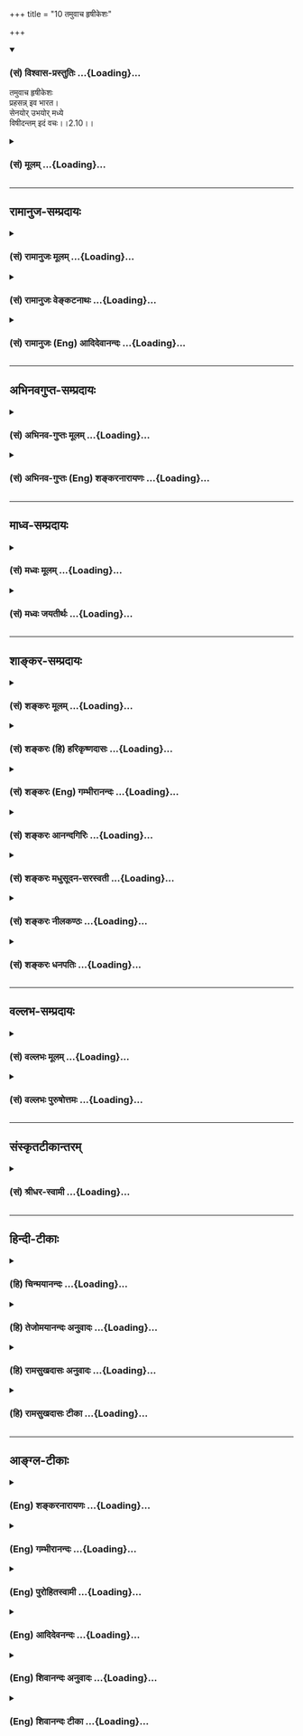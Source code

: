 +++
title = "10 तमुवाच हृषीकेशः"

+++
<div class="js_include" newlevelforh1="3" title="(सं) विश्वास-प्रस्तुतिः" unfilled url="/purANam/mahAbhAratam/06-bhIShma-parva/02-bhagavad-gItA-parva/saMskRtam/vishvAsa-prastutiH/02_sAnkhya-yogaH_sarva-/10_tamuvAcha_hRShIke.md">
<details open><summary><h3>(सं) विश्वास-प्रस्तुतिः ...{Loading}...</h3></summary>

तमुवाच हृषीकेशः  
प्रहसन्न् इव भारत।  
सेनयोर् उभयोर् मध्ये  
विषीदन्तम् इदं वचः।।2.10।।
</details>
</div>
<div class="js_include collapsed" newlevelforh1="3" title="(सं) मूलम्" unfilled url="/purANam/mahAbhAratam/06-bhIShma-parva/02-bhagavad-gItA-parva/saMskRtam/mUlam/02_sAnkhya-yogaH_sarva-/10_tamuvAcha_hRShIke.md">
<details><summary><h3>(सं) मूलम् ...{Loading}...</h3></summary>

तमुवाच हृषीकेशः प्रहसन्निव भारत।  
सेनयोरुभयोर्मध्ये विषीदन्तमिदं वचः।।2.10।।
</details>
</div>


_________________
## रामानुज-सम्प्रदायः
<div class="js_include collapsed" newlevelforh1="3" title="(सं) रामानुजः मूलम्" unfilled url="/purANam/mahAbhAratam/06-bhIShma-parva/02-bhagavad-gItA-parva/saMskRtam/rAmAnujaH/mUlam/02_sAnkhya-yogaH_sarva-/10_tamuvAcha_hRShIke.md">
<details><summary><h3>(सं) रामानुजः मूलम् ...{Loading}...</h3></summary>

।।2.10।। संजय उवाच एवं अस्थाने समुपस्थितस्नेहकारुण्याभ्याम् अप्रकृतिं गतं
क्षत्रियाणां युद्धं परमं धर्मम् अपि अधर्मं मन्वानं धर्मबुभुत्सया च
शरणागतं पार्थम् उद्दिश्य आत्मयाथात्म्यज्ञानेन युद्धस्य फलाभिसन्धिरहितस्य
स्वधर्मस्य आत्मयाथार्थ्यप्राप्त्युपायताज्ञानेन च विना अस्य मोहो न
शाम्यति इति मत्वा भगवता परमपुरुषेण अध्यात्मशास्त्रावतरणं कृतम्।
तदुक्तम्अस्थाने स्नेहकारुण्यधर्माधर्मधियाकुलम्। पार्थं प्रपन्नमुद्दिश्य
शास्त्रावतरणं कृतम्।। (गीतार्थसंग्रह 5) इति।।  
तम् एवं देहात्मनोः याथात्म्यज्ञाननिमित्तशोकाविष्टं
देहातिरिक्तात्मज्ञाननिमित्तिं च धर्मं भाषमाणं परस्परं विरुद्धगुणान्वितम्
उभयोः सेनयोः युद्धाय उद्युक्तयोः मध्ये अकस्मात् निरुद्योगं पार्थम्
आलोक्य परमपुरुषः प्रहसन् इव इदम् उवाच। परिहासवाक्यं वदन् इव
आत्मपरमात्मयाथात्म्यतत्प्राप्त्युपायभूतकर्मयोगज्ञानयोगभक्तियोगगोचरम्न
त्वेवाहं जातु नासम् (गीता 2।12) इत्यारभ्यअहं त्वा सर्वपापेभ्यो
मोक्षयिष्यामि मा शुचः। (गीता 18।66) इत्येतदन्तम् उवाच इत्यर्थः।  

</details>
</div>
<div class="js_include collapsed" newlevelforh1="3" title="(सं) रामानुजः वेङ्कटनाथः" unfilled url="/purANam/mahAbhAratam/06-bhIShma-parva/02-bhagavad-gItA-parva/saMskRtam/rAmAnujaH/venkaTanAthaH/02_sAnkhya-yogaH_sarva-/10_tamuvAcha_hRShIke.md">
<details><summary><h3>(सं) रामानुजः वेङ्कटनाथः ...{Loading}...</h3></summary>

  
  
।।2.10।। परिहासयोग्यत्वायतम् इति परामृष्टमाह एवमित्यादिना। उभयोः इत्यनेन
सूचितमुक्तंयुद्धायोद्युक्तयोरिति। एतेनोपदेशावसरलाभो व्यञ्जितः। सीदमानम्
इत्यनेन निरुद्योगत्वं फलितम्। युद्धविनिवृत्त्यनर्हावस्थाज्ञापकेनमध्ये
इत्यनेनाभिप्रेतमाह अकस्मादिति। अधर्मादिः पराजयादिर्वा युद्धनिवृत्तेः
सम्यग्घेतुरत्र नास्ति अहेतुकोपक्रान्तत्यागे तु परिहास्यत्वमिति भावः।
अत्र हृषीकेशत्वोक्तिफलितं वक्ष्यमाणशास्त्रप्रामाण्याद्युपयुक्तं वक्तुः
पुरुषस्य सर्ववैलक्षण्यंपरमपुरुष इति दर्शितम्। यद्यप्यसौ
हृषीकेशत्वात्पार्थस्य हृषीकादिकं सर्वं सङ्कल्पमात्रेण नियम्य
भूभारावतारणाय प्रेरयितुं शक्तः तथापि जगदुपकृतिमर्त्यतया
पार्थतदितरात्मसाधारणपुरुषार्थोपायशास्त्रोपदेशद्वारा प्रवर्तयतीति भावः।
यद्वा धीरमर्जुनं हृषीकेशतया स्वयं प्रक्षोभ्य प्रहसन्निव जगदुपकाराय
शास्त्रमुवाचेति सम्बन्धविशेषात् समनन्तरवाक्यपर्यालोचनया च
परिहासार्थत्वौचित्यात् प्रहासस्य पार्थकर्मकत्वमुक्तम्। यद्वा प्रपन्नस्य
दोषनिरीक्षणेन परिहासासम्भवं शिष्यं प्रत्यध्यात्मोपदेशे प्रहासमात्रं
दृष्टान्तानुपयोगं च अभिप्रेत्यपार्थशब्दः। अतःप्रहसन्निव इत्यनेन फलितं
सरसत्वं सुग्रहत्वं निखिलनिगमान्तगह्वरनिलीनस्य
महतोऽर्थजातस्यानायासभाषणम्इदंशब्दस्य वक्ष्यमाणसमस्तभगवद्वाक्यविषयत्वम्
इङ्गितेनापि विवक्षितसूचनं च दर्शयति परिहासेत्यादिना। अशोच्यान्
इतिश्लोकस्यापि उपदेशार्थावधानापादनार्थपरिहासच्छायतया
शास्त्रावतरणमात्रत्वेन साक्षाच्छास्त्रत्वाभावात्न त्वेवाहम् इत्यारभ्य
इत्युक्तम्। यद्वाऽत्रअशोच्यान् 2।11 इति श्लोकः प्रहसन्निवेत्यस्य विषयःन
त्वेवाहम् 2।12इत्यादिकमिदंशब्दार्थः। अत्रमां शुचः 16।5
इत्येतदन्तंभक्तियोगगोचरमिति निर्देशः सर्वसाधकस्यापि
चरमश्लोकोक्तप्रपदनस्य प्रकृतान्वयेन
भक्तिविरोधिनिवर्तकतयोदाहरिष्यमाणत्वात्।  
  
  
  

</details>
</div>
<div class="js_include collapsed" newlevelforh1="3" title="(सं) रामानुजः (Eng) आदिदेवानन्दः" unfilled url="/purANam/mahAbhAratam/06-bhIShma-parva/02-bhagavad-gItA-parva/saMskRtam/rAmAnujaH/english/AdidevAnandaH/02_sAnkhya-yogaH_sarva-/10_tamuvAcha_hRShIke.md">
<details><summary><h3>(सं) रामानुजः (Eng) आदिदेवानन्दः ...{Loading}...</h3></summary>

2.9 - 2.10 Sanjaya said Thus, the Lord, the Supreme Person, introduced
the Sastra regarding the self for the sake of Arjuna - whose natural
courage was lost due to love and compassion in a misplaced situation,
who thought war to be unrighteous even though it was the highest duty
for warriors (Ksatriyas), and who took refuge in Sri Krsna to know what
his right duty was -, thinking that Arjuna's delusion would not come to
an end except by the knowledge of the real nature of the self, and that
war was an ordained duty here which, when freed from attachment to
fruits, is a means for self-knowledge. Thus, has it been said by Sri
Yamunacarya: 'The introduction to the Sastra was begun for the sake of
Arjuna, whose mind was agitated by misplaced love and compassion and by
the delusion that righteousness was unrighteousness, and who took refuge
in Sri Krsna.' The Supreme Person spoke these words as if smiling, and
looking at Arjuna, who was thus overcome by grief resulting from
ignorance about the real nature of the body and the self, but was
nevertheless speaking about duty as if he had an understanding that the
self is distinct from the body, and while he (Arjuna), torn between
contradictory ideas, had suddenly become inactive standing between the
two armies that were getting ready to fight. Sri Krsna said, as if in
ridicule, to Arjuna the words beginning with, 'There never was a time
when I did not exist' (II. 12), and ending with 'I will release you from
all sins; grieve not!' (XVIII. 66) - which have for their contents the
real nature of the self, of the Supreme Self, and of the paths of work
(Karma), knowledge (Jnana) and devotion (Bhakti) which constitute the
means for attaining the highest spiritual fulfilment.

</details>
</div>


_________________
## अभिनवगुप्त-सम्प्रदायः
<div class="js_include collapsed" newlevelforh1="3" title="(सं) अभिनव-गुप्तः मूलम्" unfilled url="/purANam/mahAbhAratam/06-bhIShma-parva/02-bhagavad-gItA-parva/saMskRtam/abhinava-guptaH/mUlam/02_sAnkhya-yogaH_sarva-/10_tamuvAcha_hRShIke.md">
<details><summary><h3>(सं) अभिनव-गुप्तः मूलम् ...{Loading}...</h3></summary>

।।2.7 2.10।। कार्पण्येत्यादि। सेनयोरुभयोर्मध्ये इत्यादिनेदं सूचयति
संशयाविष्टोऽर्जुनो नैकपक्षेण ( नोऽनेक ) युद्धान्निवृत्तः यत एवमाह स्म
शाधि मा त्वां +++(S omits त्वाम्)+++ प्रपन्नम् इति। अतः उभयोरपि
ज्ञानाज्ञानयोर्मध्यगः श्रीभगवतानुशिष्यते।  

</details>
</div>
<div class="js_include collapsed" newlevelforh1="3" title="(सं) अभिनव-गुप्तः (Eng) शङ्करनारायणः" unfilled url="/purANam/mahAbhAratam/06-bhIShma-parva/02-bhagavad-gItA-parva/saMskRtam/abhinava-guptaH/english/shankaranArAyaNaH/02_sAnkhya-yogaH_sarva-/10_tamuvAcha_hRShIke.md">
<details><summary><h3>(सं) अभिनव-गुप्तः (Eng) शङ्करनारायणः ...{Loading}...</h3></summary>

2.7-10 Karpanya-etc. upto vacah. By the portion 'in between the two
armies' etc., \[the Sage\] indicates this : Beings possessed by doubt,
Arjuna had not abstained from the war totally; for, he says thus :
'Please teach me, who am taking refuge in you'. Therefore while he still
remains just in between both knowledge and ignorance, he is taught by
the glorious Bhagavat.

</details>
</div>


_________________
## माध्व-सम्प्रदायः
<div class="js_include collapsed" newlevelforh1="3" title="(सं) मध्वः मूलम्" unfilled url="/purANam/mahAbhAratam/06-bhIShma-parva/02-bhagavad-gItA-parva/saMskRtam/madhvaH/mUlam/02_sAnkhya-yogaH_sarva-/10_tamuvAcha_hRShIke.md">
<details><summary><h3>(सं) मध्वः मूलम् ...{Loading}...</h3></summary>

।।2.10।। Sri Madhvacharya did not comment on this sloka. The commentary
starts from 2.11.  

</details>
</div>
<div class="js_include collapsed" newlevelforh1="3" title="(सं) मध्वः जयतीर्थः" unfilled url="/purANam/mahAbhAratam/06-bhIShma-parva/02-bhagavad-gItA-parva/saMskRtam/madhvaH/jayatIrthaH/02_sAnkhya-yogaH_sarva-/10_tamuvAcha_hRShIke.md">
<details><summary><h3>(सं) मध्वः जयतीर्थः ...{Loading}...</h3></summary>

।।2.10।। Sri Jayatirtha did not comment on this sloka. The commentary
starts from 2.11.  

</details>
</div>


_________________
## शाङ्कर-सम्प्रदायः
<div class="js_include collapsed" newlevelforh1="3" title="(सं) शङ्करः मूलम्" unfilled url="/purANam/mahAbhAratam/06-bhIShma-parva/02-bhagavad-gItA-parva/saMskRtam/shankaraH/mUlam/02_sAnkhya-yogaH_sarva-/10_tamuvAcha_hRShIke.md">
<details><summary><h3>(सं) शङ्करः मूलम् ...{Loading}...</h3></summary>

।।2.10।।  
  
अत्र दृष्ट्वा तु पाण्डवानीकम् (गीता 1.2) इत्यारभ्य यावत् न योत्स्य इति
गोविन्दमुक्त्वा तूष्णीं बभूव ह (गीता 2.9) इत्येतदन्तः प्राणिनां
शोकमोहादिसंसारबीजभूतदोषोद्भवकारणप्रदर्शनार्थत्वेन व्याख्येयो ग्रन्थः।
तथाहि अर्जुनेन राज्यगुरुपुत्रमित्रसुहृत्स्वजनसंबन्धिबान्धवेषु अहमेषाम्
ममैते इत्येवंप्रत्ययनिमित्तस्नेहविच्छेदादिनिमित्तौ आत्मनः शोकमोहौ
प्रदर्शितौ कथं भीष्ममहं संख्ये (गीता 2.4) इत्यादिना। शोकमोहाभ्यां
ह्यभिभूतविवेकविज्ञानः स्वत एव क्षत्रधर्मे युद्धे प्रवृत्तोऽपि
तस्माद्युद्धादुपरराम परधर्मं च भिक्षाजीवनादिकं कर्तुं प्रववृते। तथा च
सर्वप्राणिनां शोकमोहादिदोषाविष्टचेतसां स्वभावत एव स्वधर्मपरित्यागः
प्रतिषिद्धसेवा च स्यात्। स्वधर्मे प्रवृत्तानामपि तेषां वाङ्मनःकायादीनां
प्रवृत्तिः फलाभिसंधिपूर्विकैव साहंकारा च भवति। तत्रैवं सति
धर्माधर्मोपचयात् इष्टानिष्टजन्मसुखदुःखादिप्राप्तिलक्षणः संसारः अनुपरतो
भवति। इत्यतः संसारबीजभूतौ शोकमोहौ। तयोश्च
सर्वकर्मसंन्यासपूर्वकादात्मज्ञानात् नान्यतो निवृत्तिरिति तदुपदिदिक्षुः
सर्वलोकानुग्रहार्थम् अर्जुनं निमित्तीकृत्य आह भगवान्वासुदेवः अशोच्यान्
(गीता 2.11) इत्यादि।।  
अत्र केचिदाहुः सर्वकर्मसंन्यासपूर्वकादात्मज्ञाननिष्ठामात्रादेव केवलात्
कैवल्यं न प्राप्यत एव। किं तर्हि अग्निहोत्रादिश्रौतस्मार्तकर्मसहितात्
ज्ञानात् कैवल्यप्राप्तिरिति सर्वासु गीतासु निश्चितोऽर्थ इति। ज्ञापकं च
आहुरस्यार्थस्य अथ चेत्त्वमिमं धर्म्यं संग्रामं न करिष्यसि (गीता 2.33)
कर्मण्येवाधिकारस्ते (गीता 2.47) कुरु कर्मैव तस्मात्त्वम् (गीता 4.15)
इत्यादि। हिंसादियुक्तत्वात् वैदिकं कर्म अधर्माय इतीयमप्याशङ्का न कार्या।
कथम् क्षात्रं कर्म युद्धलक्षणं गुरुभ्रातृपुत्रादिहिंसालक्षणमत्यन्तं
क्रूरमपि स्वधर्म इति कृत्वा न अधर्माय तदकरणे च ततः स्वधर्मं कीर्तिं च
हित्वा पापमवाप्स्यसि (गीता 2.33) इति ब्रुवता यावज्जीवादिश्रुतिचोदितानां
पश्वादिहिंसालक्षणानां च कर्मणां प्रागेव नाधर्मत्वमिति सुनिश्चितमुक्तं
भवति इति।।  
तदसत् ज्ञानकर्मनिष्ठयोर्विभागवचनाद्बुद्धिद्वयाश्रययोः। अशोच्यान् (गीता
2.11) इत्यादिना भगवता यावत् स्वधर्ममपि चावेक्ष्य (गीता 2.31)
इत्येतदन्तेन ग्रन्थेन यत्परमार्थात्मतत्त्वनिरूपणं कृतम् तत्साङ्ख्यम्।
तद्विषया बुद्धिः आत्मनो जन्मादिषड्विक्रियाभावादकर्ता आत्मेति
प्रकरणार्थनिरूपणात् या जायते सा साङ्ख्यबुद्धिः। सा येषां ज्ञानिनामुचिता
भवति ते साङ्ख्याः। एतस्या बुद्धेः जन्मनः प्राक् आत्मनो
देहादिव्यतिरिक्तत्वकर्तृत्वभोक्तृत्वाद्यपेक्षो धर्माधर्मविवेकपूर्वको
मोक्षसाधनानुष्ठानलक्षणो योगः। तद्विषया बुद्धिः योगबुद्धिः। सा येषां
कर्मिणामुचिता भवति ते योगिनः। तथा च भगवता विभक्ते द्वे बुद्धी निर्दिष्टे
एषा तेऽभिहिता साङ्ख्ये बुद्धिर्योगे त्विमां श्रृणु (गीता 2.39) इति।
तयोश्च साङ्ख्यबुद्ध्याश्रयां ज्ञानयोगेन निष्ठां साङ्ख्यानां विभक्तां
वक्ष्यति पुरा वेदात्मना मया प्रोक्ता (गीता 3.3) इति। तथा च
योगबुद्ध्याश्रयां कर्मयोगेन निष्ठां विभक्तां वक्ष्यति कर्मयोगेन योगिनाम्
(गीता 3.3) इति। एवं साङ्ख्यबुद्धिं योगबुद्धिं च आश्रित्य द्वे निष्ठे
विभक्ते भगवतैव उक्ते ज्ञानकर्मणोः
कर्तृत्वाकर्तृत्वैकत्वानेकत्वबुद्ध्याश्रययोः युगपदेकपुरुषाश्रयत्वासंभवं
पश्यता। यथा एतद्विभागवचनम् तथैव दर्शितं शातपथीये ब्राह्मणे एतमेव
प्रव्राजिनो लोकमिच्छन्तो ब्राह्मणाः प्रव्रजन्ति (बृ0 4.4.22) इति
सर्वकर्मसंन्यासं विधाय तच्छेषेण किं प्रजया करिष्यामो येषां नोऽयमात्मायं
लोकः (बृ0 4.4.22) इति। तत्र एव च प्राक् दारपरिग्रहात् पुरुषः आत्मा
प्राकृतो धर्मजिज्ञासोत्तरकालं लोकत्रयसाधनम् पुत्रम् द्विप्रकारं च वित्तं
मानुषं दैवं च तत्र मानुषं कर्मरूपं पितृलोकप्राप्तिसाधनं विद्यां च दैवं
वित्तं देवलोकप्राप्तिसाधनम् सोऽकामयत (बृ0 1.4.17) इति अविद्याकामवत एव
सर्वाणि कर्माणि श्रौतादीनि दर्शितानि। तेभ्यः व्युत्थाय प्रव्रजन्ति (बृ0
4.4.22) इति व्युत्थानमात्मानमेव लोकमिच्छतोऽकामस्य विहितम्।
तदेतद्विभागवचनमनुपपन्नं स्याद्यदि श्रौतकर्मज्ञानयोः समुच्चयोऽभिप्रेतः
स्याद्भगवतः।।  
न च अर्जुनस्य प्रश्न उपपन्नो भवति ज्यायसी चेत्कर्मणस्ते (गीता 3.1)
इत्यादिः। एकपुरुषानुष्ठेयत्वासंभवं  
  
बुद्धिकर्मणोः भगवता पूर्वमनुक्तं कथमर्जुनः अश्रुतं बुद्धेश्च कर्मणो
ज्यायस्त्वं भगवत्यध्यारोपयेन्मृषैव ज्यायसी चेत्कर्मणस्ते मता बुद्धिः
(गीता 3.1) इति।।  
किञ्च यदि बुद्धिकर्मणोः सर्वेषां समुच्चय उक्तः स्यात् अर्जुनस्यापि स
उक्त एवेति यच्छ्रेय एतयोरेकं तन्मे ब्रूहि सुनिश्चितम् (गीता 5.1) इति
कथमुभयोरुपदेशे सति अन्यतरविषय एव प्रश्नः स्यात् न हि पित्तप्रशमनार्थिनः
वैद्येन मधुरं शीतलं च भोक्तव्यम् इत्युपदिष्टे तयोरन्यतत्पित्तप्रशमनकारणं
ब्रूहि इति प्रश्नः संभवति।।  
अथ अर्जुनस्य भगवदुक्तवचनार्थविवेकानवधारणनिमित्तः प्रश्नः कल्प्येत तथापि
भगवता प्रश्नानुरूपं प्रतिवचनं देयम् मया बुद्धिकर्मणोः समुच्चय उक्तः
किमर्थमित्थं त्वं भ्रान्तोऽसि इति। न तु पुनः प्रतिवचनमननुरूपं
पृष्टादन्यदेव द्वे निष्ठे मया पुरा प्रोक्ते इति वक्तुं युक्तम्।।  
नापि स्मार्तेनैव कर्मणा बुद्धेः समुच्चये अभिप्रेते विभागवचनादि
सर्वमुपपन्नम्। किञ्च क्षत्रियस्य युद्धं स्मार्तं कर्म स्वधर्म इति जानतः
तत्किं कर्मणि घोरे मां नियोजयसि (गीता 3.1) इति उपालम्भोऽनुपपन्नः।।  
तस्माद्गीताशास्त्रे ईषन्मात्रेणापि श्रौतेन स्मार्तेन वा कर्मणा
आत्मज्ञानस्य समुच्चयो न केनचिद्दर्शयितुं शक्यः। यस्य तु अज्ञानात्
रागादिदोषतो वा कर्मणि प्रवृत्तस्य यज्ञेन दानेन तपसा वा विशुद्धसत्त्वस्य
ज्ञानमुत्पन्नं परमार्थतत्त्वविषयम् एकमेवेदं सर्वं ब्रह्म अकर्तृ च इति
तस्य कर्मणि कर्मप्रयोजने च निवृत्तेऽपि लोकसंग्रहार्थं यत्नपूर्वं यथा
प्रवृत्तिः तथैव प्रवृत्तस्य यत्प्रवृत्तिरूपं दृश्यते न तत्कर्म येन
बुद्धेः समुच्चयः स्यात् यथा भगवतो वासुदेवस्य क्षत्रधर्मचेष्टितं न
ज्ञानेन समुच्चीयते पुरुषार्थसिद्धये तद्वत् तत्फलाभिसंध्यहंकाराभावस्य
तुल्यत्वाद्विदुषः। तत्त्वविन्नाहं करोमीति मन्यते न च तत्फलमभिसंधत्ते।
यथा च स्वर्गादिकामार्थिनः अग्निहोत्रादिकर्मलक्षणधर्मानुष्ठानाय
आहिताग्नेः काम्ये एव अग्निहोत्रादौ प्रवृत्तस्य सामि कृते विनष्टेऽपि कामे
तदेव अग्निहोत्राद्यनुतिष्ठतोऽपि न तत्काम्यमग्निहोत्रादि भवति। तथा च
दर्शयति भगवान् कुर्वन्नपि न लिप्यते (गीता 5.1) न करोति न लिप्यते (गीता
13.31) इति तत्र तत्र।।  
यच्च पूर्वैः पूर्वतरं कृतम् (गीता 4.15) कर्मणैव हि संसिद्धिमास्थिता
जनकादयः (गीता 3.20) इति तत्तु प्रविभज्य विज्ञेयम्। तत्कथम् यदि तावत्
पूर्वे जनकादयः तत्त्वविदोऽपि प्रवृत्तकर्माणः स्युः ते लोकसंग्रहार्थम्
गुणा गुणेषु वर्तन्ते (गीता 3.28) इति ज्ञानेनैव संसिद्धिमास्थिताः
कर्मसंन्यासे प्राप्तेऽपि कर्मणा सहैव संसिद्धिमास्थिताः न कर्मसंन्यासं
कृतवन्त इत्यर्थः। अथ न ते तत्त्वविदः ईश्वरसमर्पितेन कर्मणा साधनभूतेन
संसिद्धिं सत्त्वशुद्धिम् ज्ञानोत्पत्तिलक्षणां वा संसिद्धिम् आस्थिता
जनकादय इति व्याख्येयम्। एतमेवार्थं वक्ष्यति भगवान् सत्त्वशुद्धये कर्म
कुर्वन्ति इति। (गीता 5.11) स्वकर्मणा तमभ्यर्च्य सिद्धिं विन्दति मानवः
(गीता (18.46) इत्युक्त्वा सिद्धिं प्राप्तस्य पुनर्ज्ञाननिष्ठां वक्ष्यति
सिद्धिं प्राप्तो यथा ब्रह्म (गीता 18.50) इत्यादिना।।  
तस्माद्गीताशास्त्रे केवलादेव तत्त्वज्ञानान्मोक्षप्राप्तिः न
कर्मसमुच्चितात् इति निश्चितोऽर्थः। यथा चायमर्थः तथा प्रकरणशो विभज्य तत्र
तत्र दर्शयिष्यामः।।  
तत्रैव धर्मसंमूढचेतसो मिथ्याज्ञानवतो महति शोकसागरे निमग्नस्य अर्जुनस्य
अन्यत्रात्मज्ञानादुद्धरणमपश्यन् भगवान्वासुदेवः ततः कृपया
अर्जुनमुद्दिधारयिषुः आत्मज्ञानायावतारयन्नाह  
श्रीभगवानुवाच

</details>
</div>
<div class="js_include collapsed" newlevelforh1="3" title="(सं) शङ्करः (हि) हरिकृष्णदासः" unfilled url="/purANam/mahAbhAratam/06-bhIShma-parva/02-bhagavad-gItA-parva/saMskRtam/shankaraH/hindI/harikRShNadAsaH/02_sAnkhya-yogaH_sarva-/10_tamuvAcha_hRShIke.md">
<details><summary><h3>(सं) शङ्करः (हि) हरिकृष्णदासः ...{Loading}...</h3></summary>

।।2.10।। यहाँ दृष्ट्वा तु पाण्डवानीकम् इस श्लोकसे लेकर न योत्स्य इति
गोविन्दमुक्त्वा तूष्णीं बभूव ह इस श्लोकतकके ग्रन्थकी व्याख्या यों कर
लेनी चाहिये कि यह प्रकरण प्राणियोंके शोक मोह आदि जो संसारके बीजभूत दोष
है उनकी उत्पत्तिका कारण दिखलानेके लिये है।  
क्योंकि कथं भीष्ममहं संख्ये इत्यादि श्लोकोंद्वारा अर्जुनने इसी तरह राज्य
गुरु पुत्र मित्र सुहृद स्वजन सम्बन्धी और बान्धवोंके विषयमें यह मेरे हैं
मैं इनका हूँ इस प्रकार अज्ञानजनित स्नेहविच्छेद आदि कारणोंसे होनेवाले
अपने शोक और मोह दिखाये हैं।  
यद्यपि ( वह अर्जुन ) स्वयं ही पहले क्षात्रधर्मरूप युद्धमें प्रवृत्त हुआ
था तो भी शोकमोहके द्वारा विवेकविज्ञानके दब जानेपर ( वह ) उस युद्धसे रुक
गया और भिक्षाद्वारा जीवननिर्वाह करना आदि दूसरोंके धर्मका आचरण करनेके
लिये प्रवृत्त हो गया।  
इसी तरह शोकमोह आदि दोषोंसे जिनका चित्त घिरा हुआ हो ऐसे सभी प्राणियोंसे
स्वधर्मका त्याग और निषिद्ध धर्मका सेवन स्वाभाविक ही होता है।  
  
  
  
यदि वे स्वधर्मपालनमें लगे हुए हों तो भी उनके मन वाणी और शरीरादिकी
प्रवृत्ति फलाकांक्षापूर्वक और अहंकारसहित ही होती है।  
ऐसा होनेसे पुण्यपाप दोनों बढ़ते रहनेके कारण अच्छेबुरे जन्म और
सुखदुःखोंकी प्राप्तिरूप संसार निवृत्त नहीं हो पाता अतः शोक और मोह यह
दोनों संसारके बीजरूप हैं।  
इन दोनोंकी निवृत्ति सर्वकर्मसंन्यासपूर्वक आत्मज्ञानके अतिरिक्त अन्य
उपायसे नहीं हो सकती। अतः उसका ( आत्मज्ञानका ) उपदेश करने की इच्छावाले
भगवान् वासुदेव सब लोगोंपर अनुग्रह करने के लिये अर्जुनको निमित्त बनाकर
कहने लगे अशोच्यान् इत्यादि।  
इसपर कितने ही टीकाकार कहते हैं कि केवल सर्वकर्मसंन्यासपूर्वक
आत्मज्ञाननिष्ठामात्रसे ही कैवल्यकी ( मोक्षकी ) प्राप्ति नहीं हो सकती
किंतु अग्निहोत्रादि श्रौतस्मार्तकर्मोंसहित ज्ञानसे मोक्षकी प्राप्ति होती
है यही सारी गीताका निश्चित अभिप्राय है।  
इस अर्थमें वे प्रमाण भी बतलाते हैं जैसे अथ चेत्त्वमिमं धम्यं सङ्ग्रामं न
करिष्यसि कर्मण्येवाधिकारस्ते कुरु कर्मैव तस्मात्त्वम् इत्यादि।  
( वे यह भी कहते हैं कि ) हिंसा आदिसे युक्त होनेके कारण वैदिक कर्म
अधर्मका कारण है ऐसी शंका भी नहीं करनी चाहिये क्योंकि गुरु भ्राता और
पुत्रादिकी हिंसा ही जिसका स्वरूप है ऐसा अत्यन्त क्रूर युद्धरूप
क्षात्रकर्म भी स्वधर्म माना जानेके कारण अधर्मका हेतु नहीं है ऐसा
कहनेवाले तथा उसके न करनेमें ततः स्वधर्म कीर्तिं च हित्वा पापमवाप्स्यसि
इस प्रकार दोष बतलानेवाले भगवान्का यह कथन तो पहले ही सुनिश्चित हो जाता है
कि जीवनपर्यन्त कर्म करें इत्यादि श्रुतिवाक्योंद्वारा वर्णित पशु आदिकी
हिंसारूप कर्मोंको करना अधर्म नहीं है।  
परंतु वह ( उन लोगोंका कहना ) ठीक नहीं है क्योंकि भिन्नभिन्न दो
बुद्धियोंके आश्रित रहनेवाली ज्ञाननिष्ठा और कर्मनिष्ठाका अलगअलग वर्णन
है।  
अशोच्यान् इस श्लोकसे लेकर स्वधर्ममपि चावेक्ष्य इस श्लोकके पहलेके
प्रकरणसे भगवान्ने जिस परमार्थआत्मतत्त्वका निरूपण किया है वह साङ्ख्य है
तद्विषयक जो बुद्धि है अर्थात् आत्मामें जन्मादि छहों विकारोंका अभाव
होनेके कारण आत्मा अकर्ता है इस प्रकारका जो निश्चय उक्त प्रकरणके अर्थका
विवेचन करनेसे उत्पन्न होता है वह साङ्ख्यबुद्धि है वह जिन ज्ञानियोंके लिये
उचित होती है ( जो उसके अधिकारी हैं ) वे साङ्ख्ययोगी हैं।  
इस ( उपर्युक्त ) बुद्धिके उत्पन्न होनेसे पहलेपहले आत्माका देहादिसे
पृथक्पन कर्तापन और भोक्तापन माननेकी अपेक्षा रखनेवाला जो धर्मअधर्मके
विवेकसे युक्त मार्ग है मोक्षसाधनोंका अनुष्ठान करनेके लिये चेष्टा करना ही
जिसका स्वरूप है उसका नाम योग है और तद्विषयक जो बुद्धि है वह योगबुद्धि है
वह जिन कर्मियोंके लिये उचित होती है ( जो उसके अधिकारी हैं ) वे योगी
हैं।  
इसी प्रकार भगवान्ने एषा तेऽभिहिता साङ्ख्ये बुद्धिर्योगे त्विमां श्रृणु इस
श्लोकसे अलगअलग दो बुद्धियाँ दिखलायी हैं।  
उन दोनों बुद्धियोंमेंसे साङ्ख्यबुद्धिके आश्रित रहनेवाली साङ्ख्ययोगियोंकी
ज्ञानयोगसे ( होनेवाली ) निष्ठाको पुरा वेदात्मना मया प्रोक्ता इत्यादि
वचनोंसे अलग कहेंगे।  
तथा योगबुद्धिके आश्रित रहनेवाली कर्मयोगसे ( होनेवाली ) निष्ठाको
कर्मयोगेन योगिनाम् इत्यादि वचनोंसे अलग कहेंगे।  
कर्तापनअकर्तापन और एकताअनेकताजैसी भिन्नभिन्न बुद्धिके आश्रित रहनेवाले जो
ज्ञान और कर्म हैं उन दोनोंका एक पुरुषमें होना असम्भव माननेवाले भगवान्ने
ही स्वयं उपर्युक्त प्रकारसे साङ्ख्यबुद्धि और योगबुद्धिका आश्रय लेकर
अलगअलग दो निष्टाएँ कही हैं।  
जिस प्रकार ( गीताशास्त्रमें ) इन दोनों निष्ठाओंका अलगअलग वर्णन है वैसे
ही शतपथ ब्राह्मणमें भी दिखलाया गया है। ( वहाँ ) इस आत्मलोकको ही
चाहनेवाले वैराग्यशील ब्राह्मण संन्यास लेते हैं इस प्रकार
सर्वकर्मसंन्यासका विधान करके उसी वाक्यके शेष वाक्यसे कहा है कि जिन
हमलोगोंका यह आत्मा ही लोक है ( वे हम ) सन्ततिसे क्या ( सिद्ध ) करेंगे।  
वहीं यह भी कहा है कि प्राकृत आत्मा अर्थात् अज्ञानी मनुष्य धर्मजिज्ञासाके
बाद और विवाहसे पहले तीनों लोकोंकी प्राप्तिके साधनरूप पुत्रकी तथा दैव और
मानुष ऐसे दो प्रकारके धनकी इच्छा करने लगा। इनमें पितृलोककी प्राप्तिका
साधनरूप कर्म तो मानुष धन है और देवलोककी प्राप्तिका साधनरूप विद्या देवधन
है।  
इस तरह ( उपर्युक्त श्रुतिमें ) अविद्या और कामनावाले पुरुषके लिये ही
श्रौतादि सम्पूर्ण कर्म बताये गये हैं।  
उन सब ( कर्मों ) से निवृत्त होकर संन्यास ग्रहण करते हैं इस कथनसे केवल
आत्मलोकको चाहनेवाले निष्कामी पुरुषके लिये संन्यासका ही विधान किया है।  
यदि ( इसपर भी यह बात मानी जायगी कि ) भगवान्को श्रौतकर्म और ज्ञानका
समुच्चय इष्ट है तो यह उपर्युक्त विभक्त विवेचन अयोग्य ठहरेगा।  
तथा ( ऐसा मान लेनेसे ) ज्यायसी चेत्कर्मणस्ते इत्यादि जो अर्जुन का प्रश्न
है वह भी नहीं बन सकता।  
यदि ज्ञान और कर्मका एक पुरुषद्वारा एक साथ किया जाना असम्भव और कर्मकी
अपेक्षा ज्ञानका श्रेष्ठत्व भगवान्ने पहले न कहा होता तो इस तरह अर्जुन
बिना सुनी हुई बातका झूठे ही भगवान्में अध्यारोप कैसे करता कि ज्यायसी
चेत्कर्मणस्ते मता बुद्धिः।  
यदि सभीके लिये ज्ञान और कर्मका समुच्चय कहा होता तो अर्जुनके लिये भी वह
कहा ही गया था फिर दोनोंका समुचित उपदेश होते हुए यच्छ्रेय एतयोरेकं तन्मे
ब्रूहि सुनिश्चितम् इस प्रकार दोनोंमेंसे एकके ही सम्बन्धमें प्रश्न कैसे
होता  
क्योंकि पित्तकी शान्ति चाहनेवालेको वैद्यके द्वारा यह उपदेश दिया जानेपर
कि मधुर और शीत पदार्थ सेवन करना चाहिये रोगोका यह प्रश्न नहीं बन सकता कि
उन दोनोंमेंसे किसी एकको ही पित्तकी शान्तिका उपाय बतलाइये।  
यदि ऐसी कल्पना की जाय कि भगवान्द्वारा कहे हुए वचन न समझनेके कारण
अर्जुनने प्रश्न किया है तो फिर भगवान्को प्रश्नके अनुरूप ही यह उत्तर देना
चाहिये था कि मैंने तो ज्ञान और कर्मका समुच्चय बतलाया है तू ऐसा भ्रान्त
क्यों हो रहा है  
परंतु प्रश्नसे विपरीत दूसरा ही उत्तर देना कि मैंने दो निष्ठाएँ पहले कही
हैं ( उपर्युक्त कल्पनाके ) उपयुक्त नहीं है।  
इसके सिवा यदि केवल स्मार्तकर्मके साथ ही ज्ञानका समुच्चय माना जाय तो भी
विभक्त वर्णन आदि सब उपयुक्त नहीं ठहरते।  
तथा ऐसा माननेसे युद्धरूप स्मार्तकर्म क्षत्रियका स्वधर्म है यह जाननेवाले
अर्जुनका इस प्रकार उलाहना देना भी नहीं बन सकता कि तत् किं कर्मणि घोरे
मां नियोजयसि।  
सुतरां यह सिद्ध हुआ कि गीताशास्त्रमें किञ्चिन्मात्र भी श्रौत या स्मार्त
किसी भी कर्मके साथ आत्मज्ञानका समुच्चय कोई भी नहीं दिखा सकता।  
अज्ञानसे या आसक्ति आदि दोषोंसे कर्ममें लगे हुए जिस पुरुषको यज्ञसे दानसे
या तपसे अन्तःकरण शुद्ध होकर परमार्थतत्त्वविषयक ऐसा ज्ञान प्राप्त हो जाता
है कि यह सब एक ब्रह्म ही है और वह अकर्ता है।  
उसके कर्ममें कर्म और फल दोनों ही यद्यपि निवृत्त हो चुकते हैं तो भी
लोकसंग्रहके लिये पहलेकी भाँति यत्नपूर्वक कर्मोंमें लगे रहनेवाले पुरुषका
जो प्रवृत्तिरूप कर्म दिखलायी देता है वह वास्तवमें कर्म नहीं है जिससे कि
ज्ञानके साथ उसका समुच्चय हो सके।  
जैसे भगवान् वासुदेवद्वारा किये हुए क्षात्रकर्मोंका मोक्षकी सिद्धिके लिये
ज्ञानके साथ समुच्चय नहीं होता वैसे ही फलेच्छा और अहंकारके अभावकी समानता
होनेके कारण ज्ञानीके कर्मोंका भी ( ज्ञानके साथ समुच्चय नहीं होता )।  
क्योंकि आत्मज्ञानी न तो ऐसा ही मानता है कि मैं करता हूँ और न उन कर्मोंका
फल ही चाहता है।  
इसके सिवा जैसे कामसाधनरूप अग्निहोत्रादि कर्मोंका अनुष्ठान करने के लिये
सकाम अग्निहोत्रादिमें लगे हुए स्वर्गादिकी कामनावाले अग्निहोत्रीकी कामना
यदि आधा कर्म कर चुकनेपर नष्ट हो जाय और फिर भी उसके द्वारा वही
अग्निहोत्रादि कर्म होता रहे तो भी वह काम्यकर्म नहीं होता ( वैसे ही
ज्ञानीके कर्म भी कर्म नहीं हैं )।  
कुर्वन्नपि न लिप्यते न करोति न लिप्यते इत्यादि वचनोंसे भगवान् भी जगहजगह
यही बात दिखलाते हैं।  
  
  
  
इसके सिवा जो पूर्वैः पूर्वतरं कृतम् कर्मणैव हि संसिद्धिमास्थिता जनकादयः
इत्यादि वचन हैं उनको विभागपूर्वक समझना चाहिये।  
पू₀ वह किस प्रकार समझें  
उ₀ यदि वे पूर्वमें होनेवाले जनकादि तत्त्ववेत्ता होकर भी लोकसंग्रहके लिये
कर्मोंमें प्रवृत्त थे तब तो यह अर्थ समझना चाहिये कि गुण ही गुणोंमें बरत
रहे हैं इस ज्ञानसे ही वे परम सिद्धिको प्राप्त हुए अर्थात् कर्मसंन्यासकी
योग्यता प्राप्त होनेपर भी कर्मोंका त्याग नहीं किया कर्म करतेकरते ही परम
सिद्धिको प्राप्त हो गये।  
यदि वे जनकादि तत्त्वज्ञानी नहीं थे तो ऐसी व्याख्या करनी चाहिये कि वे
ईश्वरके समर्पण किये हुए साधनरूप कर्मोंद्वारा चित्तशुद्धिरूप सिद्धिको
अथवा ज्ञानोत्पत्तिरूप सिद्धिको प्राप्त हुए।  
यही बात भगवान् कहेंगे कि ( योगी ) अन्तःकरणकी शुद्धिके लिये कर्म करते
हैं।  
तथा स्वकर्मणा तमभ्यर्च्य सिद्धिं विन्दति मानवः ऐसा कहकर फिर उस
सिद्धिप्राप्त पुरुषके लिये सिद्धिं प्राप्तो यथा ब्रह्म इत्यादि वचनोंसे
ज्ञाननिष्ठा कहेंगे।  
सुतरां गीताशास्त्रमें निश्चय किया हुआ अर्थ यही है कि केवल तत्त्वज्ञानसे
ही मुक्ति होती है कर्मसहित ज्ञानसे नहीं।  
जैसा यह भगवान्का अभिप्राय है वैसा ही प्रकरणके अनुसार विभागपूर्वक उनउन
स्थानोंपर हम आगे दिखलायेंगे।  

</details>
</div>
<div class="js_include collapsed" newlevelforh1="3" title="(सं) शङ्करः (Eng) गम्भीरानन्दः" unfilled url="/purANam/mahAbhAratam/06-bhIShma-parva/02-bhagavad-gItA-parva/saMskRtam/shankaraH/english/gambhIrAnandaH/02_sAnkhya-yogaH_sarva-/10_tamuvAcha_hRShIke.md">
<details><summary><h3>(सं) शङ्करः (Eng) गम्भीरानन्दः ...{Loading}...</h3></summary>

2.10 And here, the text commencing from 'But seeing the army of the
Pandavas' (1.2) and ending with '(he) verily became silent, telling Him
(Govinda), "I shall not fight"' is to be explained as revealing the
cause of the origin of the defect in the from of sorrow, delusion, etc.
\[Delusion means want of discrimination. Etc. stands for the secondary
manifestations of sorrow and delusion, as also ignorance which is the
root cause of all these.\] which are the sources of the cycles of births
and deaths of creatures. Thus indeed, Ajuna's own sorrow and delusion,
cuased by the ideas of affection, parting, etc., originating from the
erroneous belief, 'I belong to these; they belong to me', with regard to
kingdom \[See note under verse 8.-Tr.\], elders, sons, comrades,
well-wishers (1.26), kinsmen (1.37), relatives (1.34) and friends, have
been shown by him with the words, 'How can I (fight)৷৷.in battle
(against) Bhisma' (4), etc. It is verily because his discriminating
insight was overwhelmed by sorrow and delusion that, even though he had
become engaged in battle out of his own accord as a duty of the
Ksatriyas, he desisted from that war and chose to undertake other's
duties like living on alms etc. It is thus that in the case of all
creatures whose minds come under the sway of the defects of sorrow,
delusion, etc. there verily follows, as a matter of course, abandoning
their own duties and resorting to prohibited ones. Even when they engage
in their own duties their actions with speech, mind, body, etc., are
certainly motivated by hankering for rewards, and are accompanied by
egoism. \[Egoism consists in thinking that one is the agent of some work
and the enjoyer of its reward.\] Such being the case, the cycle of
births and deaths characterized by passing through desireable and
undesirable births, and meeting with happiness, sorrow, etc. \[From
virtuous deeds follow attainment of heaven and happiness. From
unvirtuous, sinful deeds follow births as beasts and other lowly beings,
and sorrow. From the performance of both virtuous and sinful deeds
follows birth as a human being, with a mixture of happiness and
sorrow.\] from the accumulation of virtue and vice, continues
unendingly. Thus, sorrow and delusion are therefore the sources of the
cycles of births and deaths. And their cessation comes from nothing
other than the knowledge of the Self which is preceded by the
renunciation of all duties. Hence, wishing to impart that (knowledge of
the Self) for favouring the whole world, Lord Vasudeva, making Arjuna
the medium, said, 'You grieve for those who are not to be grieved for,'
etc. As to that some (opponents) \[According to A.G. the opponent is the
Vrttikara who, in the opinion of A. Mahadeva Sastri, is none other than
Bodhayana referred to in Sankaracarya's commentary on B.S.
1.1.11-19.-Tr.\] say: Certainly, Liberation cannot be attained merely
from continuance in the knowledge of the Self which is preceded by
renunciation of all duties and is independent of any other factor. What
then; The well-ascertained conclusion of the whole of the Gita is that
Liberation is attained through Knowledge associated with rites and
duties like Agnihotra etc. prescribed in the Vedas and the Smrtis. And
as an indication of this point of view they ote (the verses): 'On the
other hand, if you will not fight this righteous (battle)' (33); 'Your
right is for action (rites and duties) alone' (47); 'Therefore you
undertake action (rites and duties) itself' (4.15), etc. Even this
objection should not be raised that Vedic rites and duties lead to sin
since they involve injury etc.'. Objection: How; Opponent: The duties of
the Ksatriyas, charaterized by war, do not lead to sin when undertaken
as one's duty, even though they are extremely cruel since they involve
violence against elders, brothers, sons and others. And from the Lord's
declaration that when they are not performed, 'then, forsaking your own
duty and fame, you will incur sin' (33), it stands out as (His) clearly
stated foregone conclusion that one's own duties prescribed in such
texts as, '(One shall perform Agnihotra) as long as one lives' etc., and
actions which involve crutely to animals etc. are not sinful. Vedantin:
That is wrong because of the assertion of the distinction between firm
adherence (nistha) to Knowledge and to action, which are based on two
(different) convictions (buddhi). The nature of the Self, the supreme
Reality, determined by the Lord in the text beginning with 'Those who
are not to be grieved for' (11) and running to the end of the verse,
'Even considering your own duty' (31), is called Sankhya. Sankhya-buddhi
\[Sankhya is that correct (samyak) knowledge of the Vedas which reveals
(khyayate) the reality of the Self, the supreme Goal. The Reality under
discussion, which is related to this sankhya by way of having been
revealed by it, is Sankhya.\] (Conviction about the Reality) is the
conviction with regard to That (supreme Reality) arising from the
ascertainment of the meaning of the context \[Ascertainment৷৷.of the
context, i.e., of the meaning of the verses starting from, 'Never is
this One born, and never does It die,' etc. (20).\] that the Self is not
an agent because of the absence in It of the six kinds of changes, viz
birth etc. \[Birth, continuance, growth, transformation, decay and
death.\] Sankhyas are those men of Knowledge to whom that (conviction)
becomes natural. Prior to the rise of this Conviction (Sankhya-buddhi),
the ascertained \[Ast. and A.G. omit this word 'ascertainment,
nirupana'-Tr.\] of the performance of the disciplines leading to
Liberation which is based on a discrimination between virtue and vice,
\[And adoration of God\]. and which presupposes the Self's difference
from the body etc. and Its agentship and enjoyership is called Yoga. The
conviction with regard to that (Yoga) is Yoga-buddhi. The performers of
rites and duties, for whom this (conviction) is appropriate, are called
yogis. Accordingly, the two distinct Convictions have been pointed out
by the Lord in the verse, 'This wisdom (buddhi) has been imparted to you
from the standpoint of Self-realization (Sankhya). But listen to this
(wisdom) from the standpoint of (Karma-) yoga' (39). And of these two,
the Lord will separately speak, with reference to the Sankhyas, of the
firm adherence to the Yoga of Knowledge. \[Here Yoga and Knowledge are
identical. Yoga is that through which one gets connected, identified.
with Brahman.\] which is based on Sankya-buddhi, in, 'Two kinds of
adherences were spoken of by Me in the form of the Vedas, in the days of
yore.' \[This portion is ascending to G1.Pr. and A.A.; Ast. omits this
and otes exactly the first line of 3.3. By saying, 'in the form of the
Vedas', the Lord indicates that the Vedas, which are really the
knowledge inherent in God and issue out of Him, are identical with
Himself.-Tr.\] similarly, in, 'through the Yoga of Action for the yogis'
(3.3), He will separately speak of the firm adherence to the Yoga \[Here
also Karma and Yoga are identical, and lead to Liberation by bringing
about purity of heart which is followed by steadfastness in Knowledge.\]
of Karma which is based on Yoga-buddhi (Conviction about Yoga). Thus,
the two kinds of steadfastness that based on the conviction about the
nature of the Self, and that based on the conviction about rites and
duties have been distinctly spoken of by the Lord Himself, who saw that
the coexistence of Knowledge and rites and duties is not possible in the
same person, they being based on the convictions of non-agentship and
agentship, unity and diversity (respectively). As is this teaching about
the distinction (of the two adherences), just so has it been revealed in
the Satapatha Brahmana: 'Desiring this world (the Self) alone monks and
Brahmanas renounce their homes' (cf. Br. 4.4.22). After thus enjoining
renunciation of all rites and duties, it is said in continuation, 'What
shall we acheive through childeren, we who have attained this Self, this
world (result).' \[The earlier otation implies an injuction (vidhi) for
renunciation, and the second is an arthavada, or an emphasis on that
injunction. Arthavada: A sentence which usually recommends a vidhi, or
precept, by stating the good arising from its proper observance, and the
evils arising from its omission; and also by adducing historical
instances in its support.-V.S.A\] Again, there itself it is said that,
before accepting a wife a man is in his natural state \[The state of
ignorance owing to non-realization of Reality. Such a person is a
Brahmacarin, who goes to a teacher for studying the Vedas\]. And (then)
after his eniries into rites and duties, \[The Brahmacarin first studies
the Vedas and then enires into their meaning. Leaving his teacher's
house after completing his course, he becomes a house holder.\] 'he' for
the attainment of the three worlds \[This world, the world of manes and
heaven.-Tr.\] 'desired' (see Br. 1.4.17) as their means a son and the
two kinds of wealth consists of rites and duties that lead to the world
of manes, and the divine wealth of acisition of vidya (meditation) which
leads to heaven. In this way it is shown that rites and duties enjoined
by the Vedas etc. are meant only for one who is unenlightened and is
passessed of desire. And in the text, 'After renouncing they take to
mendicancy' (see Br. 4.4.22), the injunction to renounce is only for one
who desires the world that is the Self, and who is devoid of hankering
(for anything else). Now, if the intention of the Lord were the
combination of Knowledge with Vedic rites and duties, then this
utterance (of the Lord) (3.3) about the distinction would have been
illogical. Nor would Arjuna's estion, 'If it be Your opinion that wisdom
(Knowledge) is superior to action (rites and duties)৷৷.,' etc. (3.1) be
proper. If the Lord had not spoken earlier of the impossibility of the
pursuit of Knowledge and rites and duties by the same person (at the
same time), then how could Arjuna falsely impute to the Lord by saying,
'If it be your opinion that wisdom is superior to action৷৷৷৷' (of having
spoken) what was not heard by him, viz the higher status of Knolwedge
over rites and duties; Morevoer, if it be that the combination of
Knowledge with rites and duties was spoken of for all, then it stands
enjoined, ipso facto, on Arjuna as well. Therefore, if instruction had
been given for practising both, then how could the estion about 'either
of the two' arise as in, 'Tell me for certain one of these (action and
renunciation) by which I may attain the highest Good' (3.2); Indeed,
when a physician tells a patient who has come for a cure of his
biliousness that he should take things which are sweet and soothing,
there can arise no such reest as, 'Tell me which one of these two is to
be taken as a means to cure biliousness'! Again, if it be imagined that
Arjuna put the estion because of his noncomprehension of the distinct
meaning of what the Lord had said, even then the Lord ought to have
answered in accordance with the estion: 'The combination of Knowledge
with rites and duties was spoken of by Me. Why are you confused thus;'
On the other hand, it was not proper to have answered, 'Two kinds of
steadfastness were spoken of by Me it the days of yore,' in a way that
was inconsistent and at variance with the estion. Nor even do all the
statements about distinction etc. become logical if it were intended
that Knowledge was to be combined with rites and duties enjoined by the
Smrtis only. Besides, the accusation in the sentence, 'Why then do you
urge me to horrible action' (3.1) becomes illogical on the part of
Arjuna who knew that fighting was a Ksatriya's natural duty enjoined by
the Smrtis. Therefore, it is not possible for anyone to show that in the
scripture called the Gita there is any combination, even in the least,
of Knowledge of the Self with rites and duties enjoined by the Srutis or
the Smrtis. But in the case of a man who had engaged himself in rites
and duties because of ignorance and defects like the attachment, and
then got his mind purified through sacrifices, charities or austerities
(see Br. 4.4.22), there arises the knowledge about the supreme Reality
that all this is but One, and Brahman is not an agent (of any action).
With regard to him, although there is a cessation of rites and duties as
also of the need for them, yet, what may, appear as his diligent
continuance, just as before, in those rites and duties for setting an
example before people that is no action in which case it could have
stood combined with Knowledge. Just as the actions of Lord Vasudeva, in
the form of performance of the duty of a Ksatriya, do not get combined
with Knowledge for the sake of achieving the human goal (Liberation),
similar is the case with the man of Knowledge because of the absence of
hankering for results and agentship. Indeed, a man who has realized the
Truth does not thingk 'I am doing (this)' nor does he hanker after its
result. Again, as for instance, person hankering after such desirable
things as heaven etc. may light up a fire for performing such rites as
Agnihotra etc. which are the mans to attain desirable things; \[The Ast.
reading is: Agnihotradi-karma-laksana-dharma-anusthanaya, for the
performance of duties in the form of acts like Agnihotra etc.-Tr.\]
then, while he is still engaged in the performance of Agnihotra etc. as
the means for the desirable things, the desire may get destroyed when
the rite is half-done. He may nevertheless continue the performance of
those very Agnihotra etc.; but those performance of those very Agnihotra
etc.; but those Agnihotra etc. cannot be held to be for this personal
gain. Accordingly does the Lord also show in various places that, 'even
while perfroming actions,' he does not act, 'he does not become tainted'
(5.7). As for the texts, '৷৷.as was performed earlier by the ancient
ones' (4.15), 'For Janaka and others strove to attain Liberation through
action itself' (3.20), they are to be understood analytically.
Objection: How so; Vedantin: As to that, if Janaka and others of old
remained engaged in activity even though they were knowers of Reality,
they did so for preventing people from going astray, while remaining
established in realization verily through the knowledge that 'the organs
rest (act) on the objects of the organs' (3.28). The idea is this that,
though the occasion for renunciation of activity did arise, they
remained established in realization along with actions; they did not
give up their rites and duties. On the other hand, if they were not
knowers of Reality, then the explanation should be this; Through the
discipline of dedicating rites and duties to God, Janaka and others
remained established in perfection (samsiddhi) either in the form of
purification of mind or rise of Knowledge. This very idea \[The idea
that rites and duties become the cause of Knowledge through the
purification of the mind.\] will be expressed by the Lord in, '(the
yogis) undertake action for the purification of oneself (i.e. of the
heart, or the mind)' (5.11). After having said, 'A human being achieves
success by adoring Him through his own duties' \[By performing one's own
duty as enjoined by scriptures and dedicating their results to God,
one's mind becomes purified. Then, through Gods grace one becomes fit
for steadfastness in Knowledge. From that steadfatness follows
Liberation. Therefore rites and duites do not directly lead to
Liberation. (See Common. under 5.12) (18.46), He will again speak of the
steadfastness in Knowledge of a person who has attained success, in the
text, '(Understand৷৷.from Me৷৷.that process by which) one who has
achieved success attains Brahman' (18.50). So, the definite conclusion
in the Gita is that Liberation is attained only from the knowledge of
Reality, and not from its combination with action. And by pointing out
in the relevant contexts the (aforesaid) distinction, we shall show how
this conclusion stands. That being so, Lord Vasudeva found that for
Arjuna, whose mind was thus confused about what ought to be done \[The
ast. and A.A., have an additional word mithyajnanavatah, meaning 'who
had false ignorance'.-Tr.\] and who was sunk in a great ocean of sorrow,
there could be no rescue other than through the knowledge of the Self.
And desiring to rescue Arjuna from that, He said, '(You grieve for)
those who are not to be grieved for,' etc. by way of introducing the
knowledge of the Self. \[In this Gita there are three distinct parts,
each part consisting of six chapters. These three parts deal with the
three words of the great Upanisadic saying, 'Tattvamasi, thou art That',
with a view to finding out their real meanings. The first six chapters
are concerned with the word tvam (thou); the following six chapters
determine the meaning of the word tat (that); and the last six reveal
the essential identity of tvam and tat. The disciplines necessary for
realization this identity are stated in the relevant places.\]

</details>
</div>
<div class="js_include collapsed" newlevelforh1="3" title="(सं) शङ्करः आनन्दगिरिः" unfilled url="/purANam/mahAbhAratam/06-bhIShma-parva/02-bhagavad-gItA-parva/saMskRtam/shankaraH/AnandagiriH/02_sAnkhya-yogaH_sarva-/10_tamuvAcha_hRShIke.md">
<details><summary><h3>(सं) शङ्करः आनन्दगिरिः ...{Loading}...</h3></summary>

।।2.10।। तमर्जुनं सेनयोर्वाहिन्योरुभयोर्मध्ये विषीदन्तं विषादं
कुर्वन्तमतिदुःखितं शोकमोहाभ्यामभिभूतं स्वधर्मात्प्रच्युतप्रायं प्रतीत्य
प्रहसन्निवोपहासं कुर्वन्निव तदाश्वासार्थं हे भारत भरतान्वय इत्येवं
संबोध्य भगवानिदं प्रश्नोत्तरं निःश्रेयसाधिगमसाधनं वचनमूचिवानित्याह
**तमुवाचेति।  
**

</details>
</div>
<div class="js_include collapsed" newlevelforh1="3" title="(सं) शङ्करः मधुसूदन-सरस्वती" unfilled url="/purANam/mahAbhAratam/06-bhIShma-parva/02-bhagavad-gItA-parva/saMskRtam/shankaraH/madhusUdana-sarasvatI/02_sAnkhya-yogaH_sarva-/10_tamuvAcha_hRShIke.md">
<details><summary><h3>(सं) शङ्करः मधुसूदन-सरस्वती ...{Loading}...</h3></summary>

।।2.10।। एवं युद्धमुपेक्षितवत्यप्यर्जुने भगवान्नोपेक्षितवानिति
धृतराष्ट्रदुराशानिरासायाह सेनयोरुभयोर्मध्ये युद्धोद्यमेनागत्य
तद्धिरोधिनं विषादं मोहं प्राप्नुवन्तं तमर्जुनं प्रहसन्निव
अनुचिताचरणप्रकाशनेन लज्जाम्बुधौ मज्जयन्निव हृषीकेशः सर्वान्तर्यामी
भगवानिदं वक्ष्यमाणमशोच्यानित्यादि वचः
परमगम्भीरार्थमनुचिताचरणप्रकाशकमुक्तवान्नतूपेक्षितवानित्यर्थः।
अनुचिताचरणप्रकाशनेन लज्जोत्पादनं प्रहासः। लज्जा च दुःखात्मिकेति
द्वेषविषय एव मुख्यः। अर्जुनस्य तु भगवत्कृपाविषयत्वादनुचिताचरणप्रकाशनस्य
च विवेकोत्पत्तिहेतुत्वादेकदलाभावेन गौण एवायं प्रहास इति कथयितुमिवशब्दः।
लज्जामुत्पादयितुमिव विवेकमुत्पादयितुमर्जुनस्यानुचिताचरणं भगवता
प्रकाश्यते लज्जोत्पत्तिस्तु नान्तरीयकतयास्तु मास्तु वेति न विवक्षितेति
भावः। यदि युद्धारम्भात्प्रागेव गृहे स्थितो युद्धमुपेक्षेत तदा नानुचितं
कुर्यात् महता संरम्भेण तु युद्धभूमावागत्य तदुपेक्षणमतीवानुचितमिति
कथयितुं सेनयोरित्यादिविशेषणम्। एतच्चाशोच्यानित्यादौ स्पष्टं भविष्यति।  

</details>
</div>
<div class="js_include collapsed" newlevelforh1="3" title="(सं) शङ्करः नीलकण्ठः" unfilled url="/purANam/mahAbhAratam/06-bhIShma-parva/02-bhagavad-gItA-parva/saMskRtam/shankaraH/nIlakaNThaH/02_sAnkhya-yogaH_sarva-/10_tamuvAcha_hRShIke.md">
<details><summary><h3>(सं) शङ्करः नीलकण्ठः ...{Loading}...</h3></summary>

।।2.10।।**तमिति।** मूढोऽप्ययममूढवद्वदतीति प्रहसन्निव। इदं
वक्ष्यमाणम्।  

</details>
</div>
<div class="js_include collapsed" newlevelforh1="3" title="(सं) शङ्करः धनपतिः" unfilled url="/purANam/mahAbhAratam/06-bhIShma-parva/02-bhagavad-gItA-parva/saMskRtam/shankaraH/dhanapatiH/02_sAnkhya-yogaH_sarva-/10_tamuvAcha_hRShIke.md">
<details><summary><h3>(सं) शङ्करः धनपतिः ...{Loading}...</h3></summary>

।।2.10।। एतदनन्तरं भगवान्किं कृतवानित्यत आह **तमिति।** तं
सेनयोरुभयोर्मध्ये विषीदन्तं शोकमोहावङ्गीकुर्वन्तं अर्जुनं हृषीकेशो
भगवान्वासुदेवः प्रहसन्निव मदाज्ञावशवर्तिनि त्वय्यहं प्रसन्नोऽस्मीति
प्रकटयन्निवेदं वक्ष्यमाणं वचो वचनमुवाच। अनुचिताचरणप्रकाशनेन लज्जाम्बुधौ
मज्जयन्निवेति केचित्। मूढोऽप्ययममूढवद्वदतीति प्रहसन्निवेत्यन्ये। त्वमपि
भरतवंशोद्भवत्वाद्भगवद्वाक्यं सावधानतया श्रोतुमर्हसीति द्योतयन्संजयः
प्रज्ञाचक्षुषं धृतराष्ट्रं संबोधयति भारतेति तदाश्वासार्थं
भारतान्वयेत्येवं संबोध्य भगवांस्तमुवाचेत्येके।  

</details>
</div>


_________________
## वल्लभ-सम्प्रदायः
<div class="js_include collapsed" newlevelforh1="3" title="(सं) वल्लभः मूलम्" unfilled url="/purANam/mahAbhAratam/06-bhIShma-parva/02-bhagavad-gItA-parva/saMskRtam/vallabhaH/mUlam/02_sAnkhya-yogaH_sarva-/10_tamuvAcha_hRShIke.md">
<details><summary><h3>(सं) वल्लभः मूलम् ...{Loading}...</h3></summary>

।।2.10।। ततः किं जातमिति तमुवाचेति। अहो अस्यात्मतत्त्वाज्ञानतः क्लैव्यं
कीदृक् इति प्रहसन् धर्मिष्ठत्वादस्यैतदप्युचितमिति भावेनेत्युक्तम्।  

</details>
</div>
<div class="js_include collapsed" newlevelforh1="3" title="(सं) वल्लभः पुरुषोत्तमः" unfilled url="/purANam/mahAbhAratam/06-bhIShma-parva/02-bhagavad-gItA-parva/saMskRtam/vallabhaH/puruShottamaH/02_sAnkhya-yogaH_sarva-/10_tamuvAcha_hRShIke.md">
<details><summary><h3>(सं) वल्लभः पुरुषोत्तमः ...{Loading}...</h3></summary>

  
  
।।2.10।। ततो भगवान् किमुत्तरितवानित्याकाङ्क्षायामाह तमुवाचेति। हृषीकेशः
विषीदन्तमर्जुनं प्रहसन्निव उभयोः सेनयोर्मध्ये इदं वचोऽग्रे
वक्ष्यमाणमुवाच। स्वोक्ताकारिष्वपि स्वीयेषु भगवान् पुनर्वदति विश्वासार्थं
सम्बोधने भारतेति।  
  
  
  

</details>
</div>


_________________
## संस्कृतटीकान्तरम्
<div class="js_include collapsed" newlevelforh1="3" title="(सं) श्रीधर-स्वामी" unfilled url="/purANam/mahAbhAratam/06-bhIShma-parva/02-bhagavad-gItA-parva/saMskRtam/shrIdhara-svAmI/02_sAnkhya-yogaH_sarva-/10_tamuvAcha_hRShIke.md">
<details><summary><h3>(सं) श्रीधर-स्वामी ...{Loading}...</h3></summary>

।।2.10।। ततः किं वृत्तमित्यपेक्षायामाह **तमुवाचेति।** प्रहसन्निव
प्रसन्नमुखः सन्नित्यर्थः।  

</details>
</div>


_________________
## हिन्दी-टीकाः
<div class="js_include collapsed" newlevelforh1="3" title="(हि) चिन्मयानन्दः" unfilled url="/purANam/mahAbhAratam/06-bhIShma-parva/02-bhagavad-gItA-parva/hindI/chinmayAnandaH/02_sAnkhya-yogaH_sarva-/10_tamuvAcha_hRShIke.md">
<details><summary><h3>(हि) चिन्मयानन्दः ...{Loading}...</h3></summary>

।।2.10।। इस प्रकार धर्म और अधर्म शुभ और अशुभ इन दो सेनाओं के संव्यूहन के
मध्य अर्जुन (जीव) पूर्ण रूप से अपने सारथी भगवान् श्रीकृष्ण (सूक्ष्म
विवेकवती बुद्धि) की शरण में आत्मसमर्पण करता है जो पाँच अश्वों (पंच
ज्ञानेन्द्रियों) द्वारा चालित रथ (देह) अपने पूर्ण नियन्त्रण में रखते
हैं।  
ऐसे दुखी और भ्रमित व्यक्ति जीव अर्जुन को श्रीकृष्ण सहास्य उसकी अन्तिम
विजय का आश्वासन देने के साथ ही गीता के आत्ममुक्ति का आध्यात्मिक उपदेश भी
करते हैं जिसके ज्ञान से सदैव के लिये मनुष्य के शोक मोह की निवृत्ति हो
जाती है।  
उपनिषद् के रूपक को ध्यान में रखकर यदि हम संजय द्वारा चित्रित दृश्य का
वर्णन उपर्युक्त प्रकार से करें तो इसमें हमें सनातन पारमार्थिक सत्य के
दर्शन होंगे। जब जीव (अर्जुन) विषादयुक्त होकर शरीर में (देह) स्थित हो
जाता है और सभी स्वार्थ पूर्ण कर्मों के साधनों (गाण्डीव) को त्यागकर
इन्द्रियों को (श्वेत अश्व) मन की लगाम के द्वारा संयमित करता है तब सारथि
(शुद्ध बुद्धि) जीव को धर्म शक्ति की सहायता से वह दैवी सार्मथ्य और
मार्गदर्शन प्रदान करता है जिससे अधर्म की बलवान सेना को भी परास्त कर जीव
सम्पूर्ण विजय को प्राप्त करता है।  

</details>
</div>
<div class="js_include collapsed" newlevelforh1="3" title="(हि) तेजोमयानन्दः अनुवादः" unfilled url="/purANam/mahAbhAratam/06-bhIShma-parva/02-bhagavad-gItA-parva/hindI/tejomayAnandaH/anuvAdaH/02_sAnkhya-yogaH_sarva-/10_tamuvAcha_hRShIke.md">
<details><summary><h3>(हि) तेजोमयानन्दः अनुवादः ...{Loading}...</h3></summary>

।।2.10।। हे भारत (धृतराष्ट्र) ! दोनों सेनाओं के बीच में उस शोकमग्न
अर्जुन को भगवान् हृषीकेश ने हँसते हुए से यह वचन कहे।।

</details>
</div>
<div class="js_include collapsed" newlevelforh1="3" title="(हि) रामसुखदासः अनुवादः" unfilled url="/purANam/mahAbhAratam/06-bhIShma-parva/02-bhagavad-gItA-parva/hindI/rAmasukhadAsaH/anuvAdaH/02_sAnkhya-yogaH_sarva-/10_tamuvAcha_hRShIke.md">
<details><summary><h3>(हि) रामसुखदासः अनुवादः ...{Loading}...</h3></summary>

।।2.10।। हे भरतवंशोद्भव धृतराष्ट्र! दोनों सेनाओंके मध्यभागमें विषाद करते
हुए उस अर्जुनके प्रति हँसते हुए-से भगवान् हृषीकेश यह (आगे कहे जानेवाले)
वचन बोले।

</details>
</div>
<div class="js_include collapsed" newlevelforh1="3" title="(हि) रामसुखदासः टीका" unfilled url="/purANam/mahAbhAratam/06-bhIShma-parva/02-bhagavad-gItA-parva/hindI/rAmasukhadAsaH/TIkA/02_sAnkhya-yogaH_sarva-/10_tamuvAcha_hRShIke.md">
<details><summary><h3>(हि) रामसुखदासः टीका ...{Loading}...</h3></summary>

2.10।।***व्याख्या--*****तमुवाच हृषीकेषशः ৷৷. विषीदन्तमिदं
वचः--**अर्जुनने बड़ी शूरवीरता और उत्साहपूर्वक योद्धाओंको देखनेके लिये
भगवान्से दोनों सेनाओंके बीचमें रथ खड़ा करनेके लिये कहा था। अब वहींपर
अर्थात् दोनों सेनाओंके बीचमें अर्जुन विषादमग्न हो गये! वास्तवमें होना यह
चाहिये था कि वे जिस उद्देश्यसे आये थे, उस उद्देश्यके अनुसार युद्धके लिये
खड़े हो जाते। परन्तु उस उद्देश्यको छोड़कर अर्जुन चिन्ता-शोकमें फँस गये।
अतः अब दोनों सेनाओंके बीचमें ही भगवान् शोकमग्न अर्जुनको उपदेश देना आरम्भ
करते हैं।  
  
**'प्रहसन्निव'--**(विशेषतासे हँसते हुएकी तरह-) का तात्पर्य है कि
अर्जुनके भाव बदलनेको देखकर अर्थात् पहले जो युद्ध करनेका भाव था, वह अब
विषादमें बदल गया--इसको देखकर भगवान्को हँसी आ गयी। दूसरी बात, अर्जुनने
पहले (2। 7 में) कहा था कि मैं आपके शरण हूँ, मेरेको शिक्षा दीजिये अर्थात्
मैं युद्ध करूँ या न करूँ, मेरेको क्या करना चाहिये-- इसकी शिक्षा दीजिये;
परन्तु यहाँ मेरे कुछ बोले बिना अपनी तरफसे ही निश्चय कर लिया कि 'मैं
युद्ध नहीं करूँगा'--यह देखकर भगवान्को हँसी आ गयी। कारण कि शरणागत होनेपर
'मैं क्या करूँ और क्या नहीं करूँ' आदि कुछ भी सोचनेका अधिकार नहीं रहता।
उसको तो इतना ही अधिकार रहता है कि शरण्य जो काम कहता है, वही काम करे।
अर्जुन भगवान्के शरण होनेके बाद 'मैं युद्ध नहीं करूँगा' ऐसा कहकर एक तरहसे
शरणागत होनेसे हट गये। इस बातको लेकर भगवान्को हँसी आ गयी। **'इव'**का
तात्पर्य है कि जोरसे हँसी आनेपर भी भगवान् मुस्कराते हुए ही बोले।  
  
जब अर्जुनने यह कह दिया कि 'मैं युद्ध नहीं करूँगा' तब भगवान्को यहीं कह
देना चाहिये था कि जैसी तेरी मर्जी आये, वैसा कर--**'यथेच्छसि तथा
कुरु'**(18। 63)। परन्तु भगवान्ने यही समझा कि मनुष्य जब चिन्ता-शोकसे विकल
हो जाता है, तब वह अपने कर्तव्यका निर्णय न कर सकनेके कारण कभी कुछ, तो कभी
कुछ बोल उठता है। यही दशा अर्जुनकी हो रही है। अतः भगवान्के हृदयमें
अर्जुनके प्रति अत्यधिक स्नेह होनेके कारण कृपालुता उमड़ पड़ी। कारण कि
भगवान् साधकके वचनोंकी तरफ ध्यान न देकर उसके भावकी तरफ ही देखते हैं।
इसलिये भगवान् अर्जुनके 'मैं युद्ध नहीं करूँगा' इस वचनकी तरफ ध्यान न देकर
(आगेके श्लोकसे) उपदेश आरम्भ कर देते हैं।  
जो वचनमात्रसे भी भगवान्के शरण हो जाता है भगवान् उसको स्वीकार कर लेते
हैं। भगवान्के हृदयमें प्राणियोंके प्रति कितनी दयालुता है!  
**'हृषीकेश'**कहनेका तात्पर्य है कि भगवान् अन्तर्यामी हैं अर्थात्
प्राणियोंके भीतरी भावोंको जाननेवाले हैं। भगवान् अर्जुनके भीतरी भावोंको
जानते हैं कि अभी तो कौटुम्बिक मोहके वेगके कारण और राज्य मिलनेसे अपना शोक
मिटता न दीखनेके कारण यह कह रहा है कि 'मैं युद्ध नहीं करूँगा'; परन्तु जब
इसको स्वयं चेत होगा ,तब यह बात ठहरेगी नहीं और मैं जैसा कहूँगा, वैसा ही
यह करेगा।  
**'इदं वचः उवाच'**पदोंमें केवल **'उवाच'**कहनेसे ही काम चल सकता था;
क्योंकि **'उवाच'**के अन्तर्गत ही**'वचः'**पदका अर्थ आ जाता है।
अतः**'वचः'**पद देना पुनरूक्तिदोष दीखता है। परन्तु वास्तवमें यह
पुनरुक्तिदोष नहीं है, प्रत्युत इसमें एक विशेष भाव भरा हुआ है। अभी आगेके
श्लोकसे भगवान् जिस रहस्यमय ज्ञानको प्रकट करके उसे सरलतासे, सुबोध भाषामें
समझाते हुए बोलेंगे, उसकी तरफ लक्ष्य करनेके लिये यहाँ **'वचः'**दिया गया
है।  
  
***सम्बन्ध --***शोकाविष्ट अर्जुनको शोकनिवृत्तिका उपदेश देनेके लिये
भगवान् आगेका प्रकरण कहते हैं।

</details>
</div>


_________________
## आङ्ग्ल-टीकाः
<div class="js_include collapsed" newlevelforh1="3" title="(Eng) शङ्करनारायणः" unfilled url="/purANam/mahAbhAratam/06-bhIShma-parva/02-bhagavad-gItA-parva/english/shankaranArAyaNaH/02_sAnkhya-yogaH_sarva-/10_tamuvAcha_hRShIke.md">
<details><summary><h3>(Eng) शङ्करनारायणः ...{Loading}...</h3></summary>

2.10. O descendant of Bharata (O Dhrtarastra) ! Hrsikesa, as if \[he
was\] smiling, spoke to him who was sinking in despondency in between
two armies.

</details>
</div>
<div class="js_include collapsed" newlevelforh1="3" title="(Eng) गम्भीरानन्दः" unfilled url="/purANam/mahAbhAratam/06-bhIShma-parva/02-bhagavad-gItA-parva/english/gambhIrAnandaH/02_sAnkhya-yogaH_sarva-/10_tamuvAcha_hRShIke.md">
<details><summary><h3>(Eng) गम्भीरानन्दः ...{Loading}...</h3></summary>

2.10 O descendant of Bharata, to him who was sorrowing between the two
armies, Hrsikesa, mocking as it were, said these words:

</details>
</div>
<div class="js_include collapsed" newlevelforh1="3" title="(Eng) पुरोहितस्वामी" unfilled url="/purANam/mahAbhAratam/06-bhIShma-parva/02-bhagavad-gItA-parva/english/purohitasvAmI/02_sAnkhya-yogaH_sarva-/10_tamuvAcha_hRShIke.md">
<details><summary><h3>(Eng) पुरोहितस्वामी ...{Loading}...</h3></summary>

2.10 Thereupon the Lord, with a gracious smile, addressed him who was so
much depressed in the midst of the two armies.

</details>
</div>
<div class="js_include collapsed" newlevelforh1="3" title="(Eng) आदिदेवनन्दः" unfilled url="/purANam/mahAbhAratam/06-bhIShma-parva/02-bhagavad-gItA-parva/english/AdidevanandaH/02_sAnkhya-yogaH_sarva-/10_tamuvAcha_hRShIke.md">
<details><summary><h3>(Eng) आदिदेवनन्दः ...{Loading}...</h3></summary>

2.10 O King, to him who was thus sorrowing between the two armies, Sri
Krsna spoke the following words, as if smiling (by way of ridicule).

</details>
</div>
<div class="js_include collapsed" newlevelforh1="3" title="(Eng) शिवानन्दः अनुवादः" unfilled url="/purANam/mahAbhAratam/06-bhIShma-parva/02-bhagavad-gItA-parva/english/shivAnandaH/anuvAdaH/02_sAnkhya-yogaH_sarva-/10_tamuvAcha_hRShIke.md">
<details><summary><h3>(Eng) शिवानन्दः अनुवादः ...{Loading}...</h3></summary>

2.10 To him who was despondent in the midst of the two armies, Krishna,
as if smiling, O Bharata, spoke these words.

</details>
</div>
<div class="js_include collapsed" newlevelforh1="3" title="(Eng) शिवानन्दः टीका" unfilled url="/purANam/mahAbhAratam/06-bhIShma-parva/02-bhagavad-gItA-parva/english/shivAnandaH/TIkA/02_sAnkhya-yogaH_sarva-/10_tamuvAcha_hRShIke.md">
<details><summary><h3>(Eng) शिवानन्दः टीका ...{Loading}...</h3></summary>

2.10 तम् to him; उवाच spoke; हृषीकेशः Hrishikesha; प्रहसन् smiling; इव
as it were; भारत O Bharata; सेनयोः of the armies; उभयोः (of) both; मध्ये
in the middle; विषीदन्तम् despondent; इदम् this; वचः word.No commentary.

</details>
</div>

